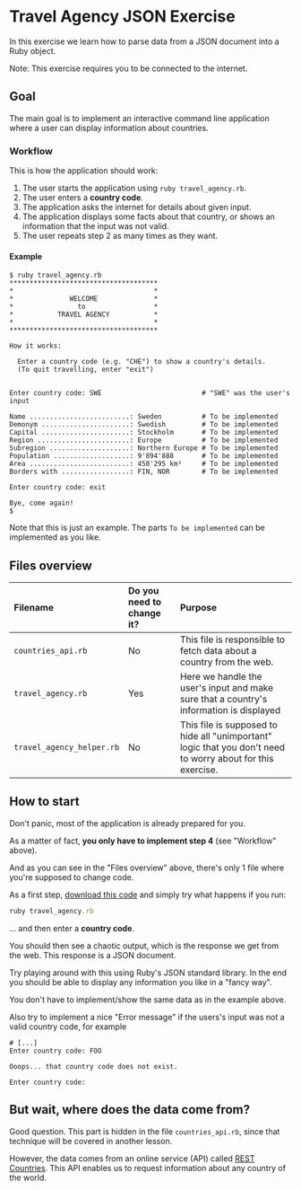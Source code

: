 # Travel Agency JSON Exercise

In this exercise we learn how to parse data from a JSON document into a Ruby object.

Note: This exercise requires you to be connected to the internet.

## Goal

The main goal is to implement an interactive command line application where a user can display information about countries.

### Workflow

This is how the application should work:

1. The user starts the application using `ruby travel_agency.rb`.
2. The user enters a **country code**.
3. The application asks the internet for details about given input.
4. The application displays some facts about that country, or shows an information that the input was not valid.
5. The user repeats step 2 as many times as they want.

#### Example

```
$ ruby travel_agency.rb
*************************************
*                                   *
*              WELCOME              *
*                to                 *
*           TRAVEL AGENCY           *
*                                   *
*************************************

How it works:

  Enter a country code (e.g. "CHE") to show a country's details.
  (To quit travelling, enter "exit")


Enter country code: SWE                         # "SWE" was the user's input

Name .........................: Sweden          # To be implemented
Demonym ......................: Swedish         # To be implemented
Capital ......................: Stockholm       # To be implemented
Region .......................: Europe          # To be implemented
Subregion ....................: Northern Europe # To be implemented
Population ...................: 9'894'888       # To be implemented
Area .........................: 450'295 km²     # To be implemented
Borders with .................: FIN, NOR        # To be implemented

Enter country code: exit

Bye, come again!
$
```

Note that this is just an example. The parts `To be implemented` can be implemented as you like.

## Files overview

| Filename | Do you need to change it? | Purpose |
|:-|:-|:-|
| `countries_api.rb` | No | This file is responsible to fetch data about a country from the web. |
| `travel_agency.rb` | Yes | Here we handle the user's input and make sure that a country's information is displayed |
| `travel_agency_helper.rb` | No | This file is supposed to hide all "unimportant" logic that you don't need to worry about for this exercise. |

## How to start

Don't panic, most of the application is already prepared for you.

As a matter of fact, **you only have to implement step 4** (see "Workflow" above).

And as you can see in the "Files overview" above, there's only 1 file where you're supposed to change code.

As a first step, [download this code](https://github.com/rubymonstas-zurich/travel-agency-json-exercise/archive/main.zip) and simply try what happens if you run:

```ruby
ruby travel_agency.rb
```
... and then enter a **country code**.

You should then see a chaotic output, which is the response we get from the web. This response is a JSON document.

Try playing around with this using Ruby's JSON standard library. In the end you should be able to display any information you like in a "fancy way".

You don't have to implement/show the same data as in the example above.

Also try to implement a nice "Error message" if the users's input was not a valid country code, for example

```
# [...]
Enter country code: FOO

Ooops... that country code does not exist.

Enter country code:
```

## But wait, where does the data come from?

Good question. This part is hidden in the file `countries_api.rb`, since that technique will be covered in another lesson.

However, the data comes from an online service (API) called [REST Countries](https://restcountries.com/).
This API enables us to request information about any country of the world.
